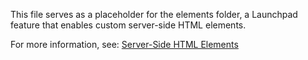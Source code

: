 This file serves as a placeholder for the elements folder, a Launchpad feature that enables custom server-side HTML elements.

For more information, see: [Server-Side HTML Elements](https://www.spaceport.com.co/docs/launchpad#elements)

